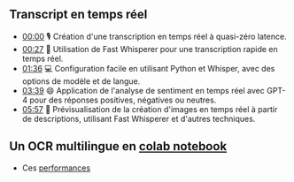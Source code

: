 ## Transcript en temps réel
- [00:00](https://youtu.be/k6nIxWGdrS4?t=0s) 🎙️ Création d'une transcription en temps réel à quasi-zéro latence.
- [00:27](https://youtu.be/k6nIxWGdrS4?t=27s) 🚀 Utilisation de Fast Whisperer pour une transcription rapide en temps réel.
- [01:36](https://youtu.be/k6nIxWGdrS4?t=96s) 💻 Configuration facile en utilisant Python et Whisper, avec des options de modèle et de langue.
- [03:39](https://youtu.be/k6nIxWGdrS4?t=219s) 😄 Application de l'analyse de sentiment en temps réel avec GPT-4 pour des réponses positives, négatives ou neutres.
- [05:57](https://youtu.be/k6nIxWGdrS4?t=357s) 📸 Prévisualisation de la création d'images en temps réel à partir de descriptions, utilisant Fast Whisperer et d'autres techniques.

## Un OCR multilingue en [colab notebook](https://colab.research.google.com/drive/17NBCTfYXp3Dr-3lXf_IHCKaCl9FgpNy_?usp=sharing)
- Ces [performances](https://github.com/VikParuchuri/surya?tab=readme-ov-file#benchmarks)
